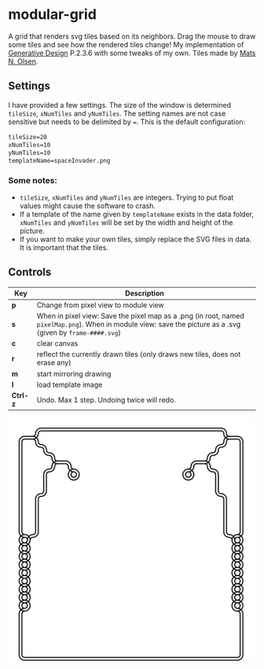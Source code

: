 # modular-grid
A grid that renders svg tiles based on its neighbors. Drag the mouse to draw some tiles and see how the rendered tiles change!
My implementation of [Generative Design](http://www.generative-gestaltung.de/2/) P.2.3.6 with some tweaks of my own. Tiles made by [Mats N. Olsen](https://www.instagram.com/claystation2/).

## Settings
I have provided a few settings. The size of the window is determined `tileSize`, `xNumTiles` and `yNumTiles`. The setting names are not case sensitive but needs to be delimited by `=`. This is the default configuration:
```
tileSize=20
xNumTiles=10
yNumTiles=10
templateName=spaceInvader.png
```
### **Some notes:**
* `tileSize`, `xNumTiles` and `yNumTiles` are integers. Trying to put float values might cause the software to crash.
* If a template of the name given by `templateName` exists in the data folder, `xNumTiles` and `yNumTiles` will be set by the width and height of the picture.
* If you want to make your own tiles, simply replace the SVG files in data. It is important that the tiles.
## Controls
| Key | Description |
--- | --- |
**p** | Change from pixel view to module view
**s** | When in pixel view: Save the pixel map as a .png (in root, named `pixelMap.png`). When in module view: save the picture as a .svg (given by `frame-####.svg`)
**c** | clear canvas
**r** | reflect the currently drawn tiles (only draws new tiles, does not erase any)
**m** | start mirroring drawing
**l** | load template image
**Ctrl-z** | Undo. Max 1 step. Undoing twice will redo.

<img src="./frame-1245.svg" width=500>